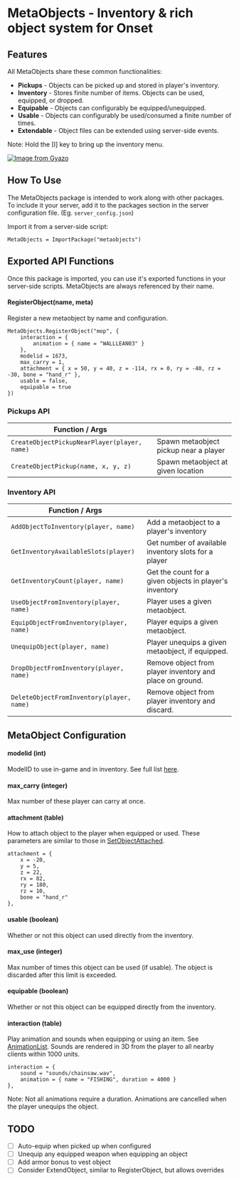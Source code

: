 # MetaObjects - Inventory & rich object system for Onset

## Features

All MetaObjects share these common functionalities:

- **Pickups** - Objects can be picked up and stored in player's inventory.
- **Inventory** - Stores finite number of items.  Objects can be used, equipped, or dropped.
- **Equipable** - Objects can configurably be equipped/unequipped.
- **Usable** - Objects can configurably be used/consumed a finite number of times.
- **Extendable** - Object files can be extended using server-side events.

Note: Hold the [I] key to bring up the inventory menu.

[![Image from Gyazo](https://i.gyazo.com/93aa1a9a150f981b07980000dfdd9447.gif)](https://gyazo.com/93aa1a9a150f981b07980000dfdd9447)

## How To Use

The MetaObjects package is intended to work along with other packages.  To include it
your server, add it to the packages section in the server configuration file.  (Eg. `server_config.json`)

Import it from a server-side script:

```
MetaObjects = ImportPackage("metaobjects")
```

## Exported API Functions

Once this package is imported, you can use it's exported functions in your server-side scripts.
MetaObjects are always referenced by their name.

#### RegisterObject(name, meta)
Register a new metaobject by name and configuration.

```
MetaObjects.RegisterObject("mop", {
    interaction = {
        animation = { name = "WALLLEAN03" }
    },
    modelid = 1673,
    max_carry = 1,
    attachment = { x = 50, y = 40, z = -114, rx = 0, ry = -40, rz = -30, bone = "hand_r" },
    usable = false,
    equipable = true
})
```

### Pickups API

| Function / Args                              |                                       |
|----------------------------------------------|---------------------------------------|
| `CreateObjectPickupNearPlayer(player, name)` | Spawn metaobject pickup near a player |
| `CreateObjectPickup(name, x, y, z)`          | Spawn metaobject at given location    |


### Inventory API

| Function / Args                           |                                                          |
|-------------------------------------------|----------------------------------------------------------|
| `AddObjectToInventory(player, name)`      | Add a metaobject to a player's inventory                 |
| `GetInventoryAvailableSlots(player)`      | Get number of available inventory slots for a player     |
| `GetInventoryCount(player, name)`         | Get the count for a given objects in player's inventory  |
| `UseObjectFromInventory(player, name)`    | Player uses a given metaobject.                          |
| `EquipObjectFromInventory(player, name)`  | Player equips a given metaobject.                        |
| `UnequipObject(player, name)`             | Player unequips a given metaobject, if equipped.         |
| `DropObjectFromInventory(player, name)`   | Remove object from player inventory and place on ground. |
| `DeleteObjectFromInventory(player, name)` | Remove object from player inventory and discard.         |

## MetaObject Configuration

#### modelid (int)
ModelID to use in-game and in inventory.  See full list [here](https://dev.playonset.com/wiki/Objects).

#### max_carry (integer)
Max number of these player can carry at once.

#### attachment (table)
How to attach object to the player when equipped or used.  These parameters are similar to those in [SetObjectAttached](https://dev.playonset.com/wiki/SetObjectAttached).

```
attachment = { 
    x = -20, 
    y = 5, 
    z = 22, 
    rx = 82, 
    ry = 180, 
    rz = 10, 
    bone = "hand_r" 
},
```

#### usable (boolean)
Whether or not this object can used directly from the inventory.

#### max_use (integer)
Max number of times this object can be used (if usable).  The object is discarded after this limit is exceeded.

#### equipable (boolean)
Whether or not this object can be equipped directly from the inventory. 

#### interaction (table)
Play animation and sounds when equipping or using an item.  See [AnimationList](https://dev.playonset.com/wiki/AnimationList).  Sounds are rendered in 3D from the player to all nearby clients within 1000 units.

```
interaction = {
    sound = "sounds/chainsaw.wav",
    animation = { name = "FISHING", duration = 4000 }
},
```

Note: Not all animations require a duration.  Animations are cancelled when the player
unequips the object.

## TODO

- [ ] Auto-equip when picked up when configured
- [ ] Unequip any equipped weapon when equipping an object
- [ ] Add armor bonus to vest object
- [ ] Consider ExtendObject, similar to RegisterObject, but allows overrides
